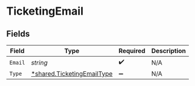 # TicketingEmail


## Fields

| Field                                                                   | Type                                                                    | Required                                                                | Description                                                             |
| ----------------------------------------------------------------------- | ----------------------------------------------------------------------- | ----------------------------------------------------------------------- | ----------------------------------------------------------------------- |
| `Email`                                                                 | *string*                                                                | :heavy_check_mark:                                                      | N/A                                                                     |
| `Type`                                                                  | [*shared.TicketingEmailType](../../models/shared/ticketingemailtype.md) | :heavy_minus_sign:                                                      | N/A                                                                     |